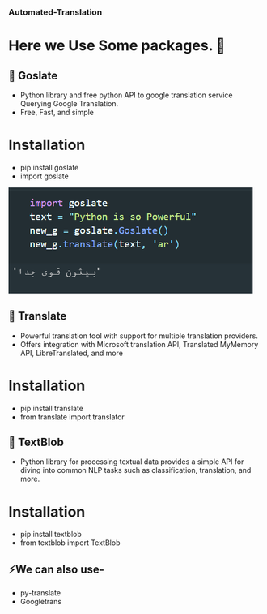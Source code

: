 ### Automated-Translation

# Here we Use Some packages. 👋



## 🔭 Goslate
-   Python library and free python API to google translation service Querying Google Translation.
-   Free, Fast, and simple
# Installation
-   pip install goslate
-   import goslate

![ScreenShot](\ss\goslate.png)


## 🌱 Translate
-   Powerful translation tool with support for multiple translation providers.
-   Offers integration with Microsoft translation API, Translated MyMemory API, LibreTranslated, and more 
# Installation
-   pip install translate
-   from translate import translator


## 💬 TextBlob
-   Python library for processing textual data provides a simple API for diving into common NLP tasks such as classification, translation, and more.
# Installation
-   pip install textblob
-   from textblob import TextBlob

## ⚡We can also use-
-   py-translate
-   Googletrans